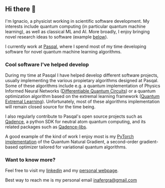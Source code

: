 ## Hi there 👋

I'm Ignacio, a physicist working in scientific software development. My interests include quantum computing (in particular quantum machine learning), as well as classical ML and AI. More broadly, I enjoy bringing novel research ideas to software (example [below](#qng_example)).

I currently work at [Pasqal](https://www.pasqal.com/), where I spend most of my time developing software for novel quantum machine learning algorithms. 

### Cool software I've helped develop

During my time at Pasqal I have helped develop different software projects, usually implementing the various propietary algorithms designed at Pasqal. Some of these algorithms include e.g. a quantum implementation of Physics Informed Neural Networks  ([Differentiable Quantum Circuits](https://arxiv.org/abs/2011.10395)) or a quantum optimization algorithm based on the extremal learning framework ([Quantum Extremal Learning](https://arxiv.org/abs/2205.02807)). Unfortunately, most of these algorithms implementation will remain closed source for the time being.

I also regularly contribute to Pasqal's open source projects such as [Qadence](https://github.com/pasqal-io/qadence), a python SDK for neutral atom quantum computing, and its related packages such as [Qadence-libs](https://github.com/pasqal-io/qadence-libs).

<a id="qng_example"></a> A good example of the kind of work I enjoy most is my [PyTorch implementation](https://github.com/pasqal-io/qadence-libs/blob/main/qadence_libs/qinfo_tools/qng.py) of the Quantum Natural Gradient, a second-order gradient-based optimizer tailored for variational quantum algorithms.


### Want to know more?

Feel free to visit my [linkedin](www.linkedin.com/in/ignacio-fernandez-grana) and my [personal webpage](https://inafergra.github.io/). 

Best way to reach me is my personal email inafergra@gmail.com

<!-- ### Education -->


<!--
**inafergra/inafergra** is a ✨ _special_ ✨ repository because its `README.md` (this file) appears on your GitHub profile.

Here are some ideas to get you started:

- 🔭 I’m currently working on ...
- 🌱 I’m currently learning ...
- 👯 I’m looking to collaborate on ...
- 🤔 I’m looking for help with ...
- 💬 Ask me about ...
- 📫 How to reach me: ...
- 😄 Pronouns: ...
- ⚡ Fun fact: ...
-->





